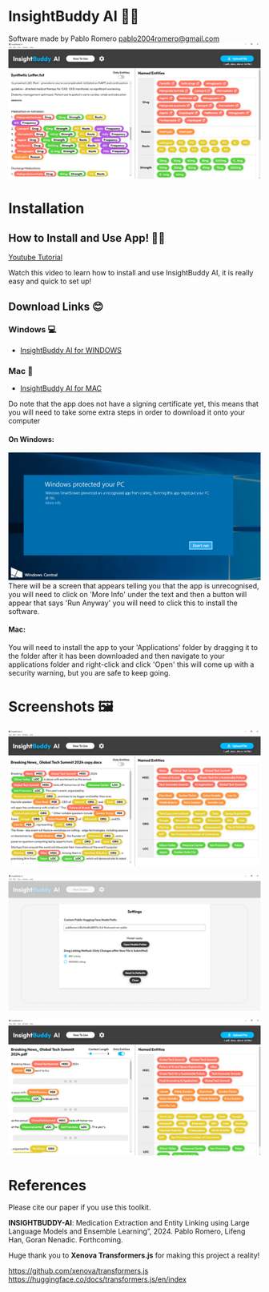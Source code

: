 # InsightBuddy AI 👩‍⚕️
Software made by Pablo Romero pablo2004romero@gmail.com
![Screenshot 1](BuddyScreenShots/Screenshot3.png)


# Installation


## How to Install and Use App! 👨‍🏫

<a href="https://www.youtube.com/watch?v=4NKpcHdxeko&ab_channel=PabloRomero" target="_blank">Youtube Tutorial</a>

Watch this video to learn how to install and use InsightBuddy AI, it is really easy and quick to set up!


## Download Links 😊

### Windows 💻
- [InsightBuddy AI for WINDOWS](https://github.com/pabloRom2004/Insight-Buddy-AI-App/releases/download/1.0.1/InsightBuddy-AI-Setup-1.0.1.exe)

### Mac 🍎
- [InsightBuddy AI for MAC](https://github.com/pabloRom2004/Insight-Buddy-AI-App/releases/download/1.0.0/InsightBuddy.AI-1.0.0-arm64.dmg)

Do note that the app does not have a signing certificate yet, this means that you will need to take some extra steps in order to download it onto your computer
#### On Windows:
![Screenshot 1](BuddyScreenShots/WindowsProtection.png)
There will be a screen that appears telling you that the app is unrecognised, you will need to click on 'More Info' under the text and then a button will appear that says 'Run Anyway' you will need to click this to install the software.
#### Mac:
You will need to install the app to your 'Applications' folder by dragging it to the folder after it has been downloaded and then navigate to your applications folder and right-click and click 'Open' this will come up with a security warning, but you are safe to keep going.



# Screenshots 🖼

![Screenshot 1](BuddyScreenShots/Screenshot1.png)

![Screenshot 2](BuddyScreenShots/Screenshot2.png)

![Screenshot 3](BuddyScreenShots/Screenshot4.png)

# References

Please cite our paper if you use this toolkit. 

**INSIGHTBUDDY-AI**: Medication Extraction and Entity Linking using Large Language Models and Ensemble Learning”, 2024. Pablo Romero, Lifeng Han, Goran Nenadic. Forthcoming.

Huge thank you to **Xenova Transformers.js** for making this project a reality!

https://github.com/xenova/transformers.js
https://huggingface.co/docs/transformers.js/en/index
